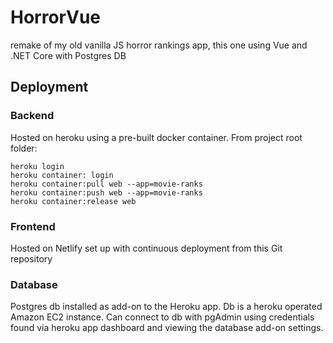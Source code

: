 # HorrorVue
remake of my old vanilla JS horror rankings app, this one using Vue and .NET Core with Postgres DB


## Deployment
### Backend 
Hosted on heroku using a pre-built docker container.
From project root folder:
```
heroku login
heroku container: login
heroku container:pull web --app=movie-ranks
heroku container:push web --app=movie-ranks
heroku container:release web
```

### Frontend 
Hosted on Netlify set up with continuous deployment from this Git repository

### Database
Postgres db installed as add-on to the Heroku app.  Db is a heroku operated Amazon EC2 instance.  Can connect to db with pgAdmin using credentials found via heroku app dashboard and viewing the database add-on settings.  
